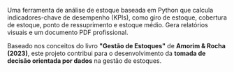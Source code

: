 Uma ferramenta de análise de estoque baseada em Python que calcula indicadores-chave de desempenho (KPIs), como giro de estoque, cobertura de estoque, ponto de ressuprimento e estoque médio. Gera relatórios visuais e um documento PDF profissional.

Baseado nos conceitos do livro **"Gestão de Estoques"** de **Amorim & Rocha (2023)**, este projeto contribui para o desenvolvimento da **tomada de decisão orientada por dados** na gestão de estoques.
